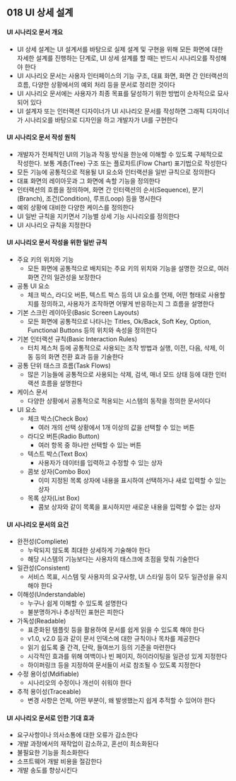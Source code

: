 ## 018 UI 상세 설계

#### UI 시나리오 문서 개요

- UI 상세 설계는 UI 설계서를 바탕으로 실제 설계 및 구현을 위해 모든 화면에 대한 자세한 설계를 진행하는 단계로, UI 상세 설계를 할 때는 반드시 시나리오를 작성해야 한다
- UI 시나리오 문서는 사용자 인터페이스의 기능 구조, 대표 화면, 화면 간 인터랙션의 흐름, 다양한 상황에서의 예외 처리 등을 문서로 정리한 것이다
- UI 시나리오 문서에는 사용자가 최종 목표를 달성하기 위한 방법이 순차적으로 묘사되어 있다
- UI 설계자 또는 인터랙션 디자이너가 UI 시나리오 문서를 작성하면 그래픽 디자이너가 시나리오를 바탕으로 디자인을 하고 개발자가 UI를 구현한다



#### UI 시나리오 문서 작성 원칙

- 개발자가 전체적인 UI의 기능과 작동 방식을 한눈에 이해할 수 있도록 구체적으로 작성한다. 보통 계층(Tree) 구조 또는 플로차트(Flow Chart) 표기법으로 작성한다
- 모든 기능에 공통적으로 적용될 UI 요소와 인터랙션을 일반 규칙으로 정의한다
- 대표 화면의 레이아웃과 그 화면에 속할 기능을 정의한다
- 인터랙션의 흐름을 정의하며, 화면 간 인터랙션의 순서(Sequence), 분기(Branch), 조건(Condition), 루프(Loop) 등을 명시한다
- 예외 상황에 대비한 다양한 케이스를 정의한다
- UI 일반 규칙을 지키면서 기능별 상세 기능 시나리오를 정의한다
- UI 시나리오 규칙을 지정한다



#### UI 시나리오 문서 작성을 위한 일반 규칙

- 주요 키의 위치와 기능
  - 모든 화면에 공통적으로 배치되는 주요 키의 위치와 기능을 설명한 것으로, 여러 화면 간의 일관성을 보장한다
- 공통 UI 요소
  - 체크 박스, 라디오 버튼, 텍스트 박스 등의 UI 요소를 언제, 어떤 형태로 사용할지를 정의하고, 사용자가 조작하면 어떻게 반응하는지 그 흐름을 설명한다
- 기본 스크린 레이아웃(Basic Screen Layouts)
  - 모든 화면에 공통적으로 나타나는 Titles, Ok/Back, Soft Key, Option, Functional Buttons 등의 위치와 속성을 정의한다
- 기본 인터랙션 규칙(Basic Interaction Rules)
  - 터치 제스처 등에 공통적으로 사용되는 조작 방법과 실행, 이전, 다음, 삭제, 이동 등의 화면 전환 효과 등을 기술한다
- 공통 단위 태스크 흐름(Task Flows)
  - 많은 기능들에 공통적으로 사용되는 삭제, 검색, 매너 모드 상태 등에 대한 인터랙션 흐름을 설명한다
- 케이스 문서
  - 다양한 상황에서 공통적으로 적용되는 시스템의 동작을 정의한 문서이다
- UI 요소
  - 체크 박스(Check Box)
    - 여러 개의 선택 상황에서 1개 이상의 값을 선택할 수 있는 버튼
  - 라디오 버튼(Radio Button)
    - 여러 항목 중 하나만 선택할 수 있는 버튼
  - 텍스트 박스(Text Box)
    - 사용자가 데이터를 입력하고 수정할 수 있는 상자
  - 콤보 상자(Combo Box)
    - 이미 지정된 목록 상자에 내용을 표시하여 선택하거나 새로 입력할 수 있는 상자
  - 목록 상자(List Box)
    - 콤보 상자와 같이 목록을 표시하지만 새로운 내용을 입력할 수 없는 상자



#### UI 시나리오 문서의 요건

- 완전성(Compliete)
  - 누락되지 않도록 최대한 상세하게 기술해야 한다
  - 해당 시스템의 기능보다는 사용자의 태스크에 초점을 맞춰 기술한다
- 일관성(Consistent)
  - 서비스 목표, 시스템 및 사용자의 요구사항, UI 스타일 등이 모두 일관성을 유지해야 한다
- 이해성(Understandable)
  - 누구나 쉽게 이해할 수 있도록 설명한다
  - 불분명하거나 추상적인 표현은 피한다
- 가독성(Readable)
  - 표준화된 템플릿 등을 활용하여 문서를 쉽게 읽을 수 있도록 해야 한다
  - v1.0, v2.0 등과 같이 문서 인덱스에 대한 규칙이나 목차를 제공한다
  - 읽기 쉽도록 줄 간격, 단락, 들여쓰기 등의 기준을 마련한다
  - 시각적인 효과를 위해 여백이나 빈 페이지, 하이라이팅을 일관성 있게 지정한다
  - 하이퍼링크 등을 지정하여 문서들이 서로 참조될 수 있도록 지정한다
- 수정 용이성(Mdifiable)
  - 시나리오의 수정이나 개선이 쉬워야 한다
- 추적 용이성(Traceable)
  - 변경 사항은 언제, 어떤 부분이, 왜 발생했는지 쉽게 추적할 수 있어야 한다



#### UI 시나리오 문서로 인한 기대 효과

- 요구사항이나 의사소통에 대한 오류가 감소한다
- 개발 과정에서의 재작업이 감소하고, 혼선이 최소화된다
- 불필요한 기능을 최소화한다
- 소프트웨어 개발 비용을 절감한다
- 개발 송도를 향상시킨다
